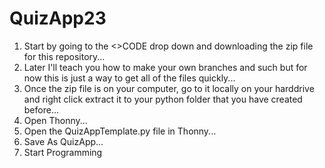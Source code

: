 # QuizApp23

1. Start by going to the <>CODE drop down and downloading the zip file for this repository...
2. Later I'll teach you how to make your own branches and such but for now this is just a way to get all of the files quickly...
3. Once the zip file is on your computer, go to it locally on your harddrive and right click extract it to your python folder that you have created before...
4. Open Thonny...
5. Open the QuizAppTemplate.py file in Thonny...
6. Save As QuizApp...
7. Start Programming

